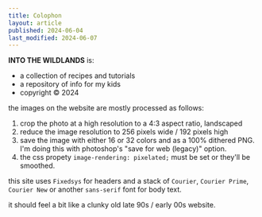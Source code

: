 ```yaml
---
title: Colophon
layout: article
published: 2024-06-04
last_modified: 2024-06-07
---
```


**INTO THE WILDLANDS** is:

- a collection of recipes and tutorials
- a repository of info for my kids
- copyright &copy; 2024

the images on the website are mostly processed as follows:

1. crop the photo at a high resolution to a 4:3 aspect ratio, landscaped
2. reduce the image resolution to 256 pixels wide / 192 pixels high
3. save the image with either 16 or 32 colors and as a 100% dithered PNG. I'm doing this with photoshop's "save for web (legacy)" option.
4. the css propety `image-rendering: pixelated;` must be set or they'll be smoothed.

this site uses `Fixedsys` for headers and a stack of `Courier`, `Courier Prime`, `Courier New` or another `sans-serif` font for body text.

it should feel a bit like a clunky old late 90s / early 00s website.

